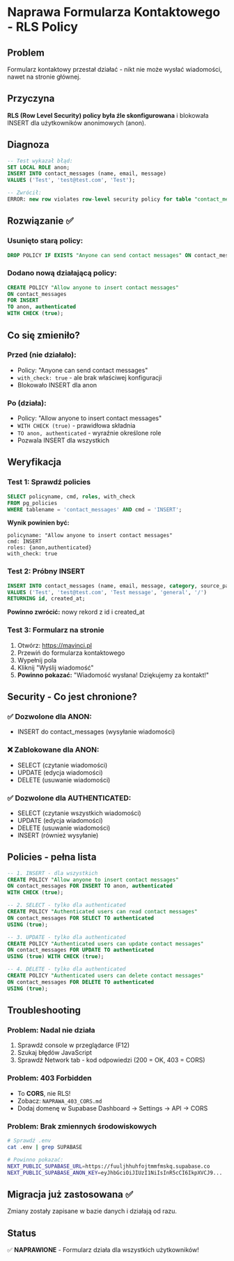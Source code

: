# Naprawa Formularza Kontaktowego - RLS Policy

## Problem
Formularz kontaktowy przestał działać - nikt nie może wysłać wiadomości, nawet na stronie głównej.

## Przyczyna
**RLS (Row Level Security) policy była źle skonfigurowana** i blokowała INSERT dla użytkowników anonimowych (anon).

## Diagnoza
```sql
-- Test wykazał błąd:
SET LOCAL ROLE anon;
INSERT INTO contact_messages (name, email, message) 
VALUES ('Test', 'test@test.com', 'Test');

-- Zwrócił:
ERROR: new row violates row-level security policy for table "contact_messages"
```

## Rozwiązanie ✅

### Usunięto starą policy:
```sql
DROP POLICY IF EXISTS "Anyone can send contact messages" ON contact_messages;
```

### Dodano nową działającą policy:
```sql
CREATE POLICY "Allow anyone to insert contact messages"
ON contact_messages
FOR INSERT
TO anon, authenticated
WITH CHECK (true);
```

## Co się zmieniło?

### Przed (nie działało):
- Policy: "Anyone can send contact messages"
- `with_check: true` - ale brak właściwej konfiguracji
- Blokowało INSERT dla anon

### Po (działa):
- Policy: "Allow anyone to insert contact messages"
- `WITH CHECK (true)` - prawidłowa składnia
- `TO anon, authenticated` - wyraźnie określone role
- Pozwala INSERT dla wszystkich

## Weryfikacja

### Test 1: Sprawdź policies
```sql
SELECT policyname, cmd, roles, with_check
FROM pg_policies 
WHERE tablename = 'contact_messages' AND cmd = 'INSERT';
```

**Wynik powinien być:**
```
policyname: "Allow anyone to insert contact messages"
cmd: INSERT
roles: {anon,authenticated}
with_check: true
```

### Test 2: Próbny INSERT
```sql
INSERT INTO contact_messages (name, email, message, category, source_page)
VALUES ('Test', 'test@test.com', 'Test message', 'general', '/')
RETURNING id, created_at;
```

**Powinno zwrócić:** nowy rekord z id i created_at

### Test 3: Formularz na stronie
1. Otwórz: https://mavinci.pl
2. Przewiń do formularza kontaktowego
3. Wypełnij pola
4. Kliknij "Wyślij wiadomość"
5. **Powinno pokazać:** "Wiadomość wysłana! Dziękujemy za kontakt!"

## Security - Co jest chronione?

### ✅ Dozwolone dla ANON:
- INSERT do contact_messages (wysyłanie wiadomości)

### ❌ Zablokowane dla ANON:
- SELECT (czytanie wiadomości)
- UPDATE (edycja wiadomości)
- DELETE (usuwanie wiadomości)

### ✅ Dozwolone dla AUTHENTICATED:
- SELECT (czytanie wszystkich wiadomości)
- UPDATE (edycja wiadomości)
- DELETE (usuwanie wiadomości)
- INSERT (również wysyłanie)

## Policies - pełna lista

```sql
-- 1. INSERT - dla wszystkich
CREATE POLICY "Allow anyone to insert contact messages"
ON contact_messages FOR INSERT TO anon, authenticated
WITH CHECK (true);

-- 2. SELECT - tylko dla authenticated
CREATE POLICY "Authenticated users can read contact messages"
ON contact_messages FOR SELECT TO authenticated
USING (true);

-- 3. UPDATE - tylko dla authenticated
CREATE POLICY "Authenticated users can update contact messages"
ON contact_messages FOR UPDATE TO authenticated
USING (true) WITH CHECK (true);

-- 4. DELETE - tylko dla authenticated
CREATE POLICY "Authenticated users can delete contact messages"
ON contact_messages FOR DELETE TO authenticated
USING (true);
```

## Troubleshooting

### Problem: Nadal nie działa
1. Sprawdź console w przeglądarce (F12)
2. Szukaj błędów JavaScript
3. Sprawdź Network tab - kod odpowiedzi (200 = OK, 403 = CORS)

### Problem: 403 Forbidden
- To **CORS**, nie RLS!
- Zobacz: `NAPRAWA_403_CORS.md`
- Dodaj domenę w Supabase Dashboard → Settings → API → CORS

### Problem: Brak zmiennych środowiskowych
```bash
# Sprawdź .env
cat .env | grep SUPABASE

# Powinno pokazać:
NEXT_PUBLIC_SUPABASE_URL=https://fuuljhhuhfojtmmfmskq.supabase.co
NEXT_PUBLIC_SUPABASE_ANON_KEY=eyJhbGciOiJIUzI1NiIsInR5cCI6IkpXVCJ9...
```

## Migracja już zastosowana ✅
Zmiany zostały zapisane w bazie danych i działają od razu.

## Status
✅ **NAPRAWIONE** - Formularz działa dla wszystkich użytkowników!

